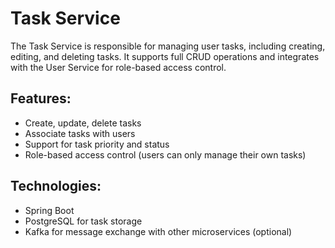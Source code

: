 # Task Service

The Task Service is responsible for managing user tasks, including creating, editing, and deleting tasks. It supports full CRUD operations and integrates with the User Service for role-based access control.

## Features:
- Create, update, delete tasks
- Associate tasks with users
- Support for task priority and status
- Role-based access control (users can only manage their own tasks)

## Technologies:
- Spring Boot
- PostgreSQL for task storage
- Kafka for message exchange with other microservices (optional)
